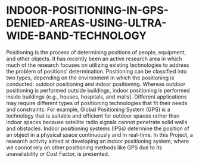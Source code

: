 # INDOOR-POSITIONING-IN-GPS-DENIED-AREAS-USING-ULTRA-WIDE-BAND-TECHNOLOGY
Positioning is the process of determining positions of people, equipment, and other objects. It has recently been an active research area in which much of the research focuses on utilizing existing technologies to address the problem of positions’ determination. Positioning can be classified into two types, depending on the environment in which the positioning is conducted: outdoor positioning and indoor positioning. Whereas outdoor positioning is performed outside buildings, indoor positioning is performed inside buildings (e.g., houses, hospitals, and malls). Different applications may require different types of positioning technologies that fit their needs and constraints. For example, Global Positioning System (GPS) is a technology that is suitable and efficient for outdoor spaces rather than indoor spaces because satellite radio signals cannot penetrate solid walls and obstacles. Indoor positioning systems (IPSs) determine the position of an object in a physical space continuously and in real-time. In this Project, a research activity aimed at developing an indoor positioning system, where we cannot rely on other positioning methods like GPS due to its unavailability or Cost Factor, is presented.

